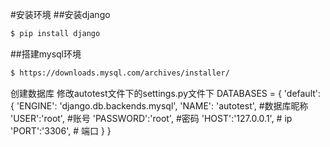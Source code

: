 #安装环境
##安装django
```bash
$ pip install django
```

##搭建mysql环境
```bash
$ https://downloads.mysql.com/archives/installer/
```
创建数据库
修改autotest文件下的settings.py文件下
DATABASES = {
    'default': {
        'ENGINE': 'django.db.backends.mysql',
        'NAME': 'autotest',  #数据库昵称
        'USER':'root',     #账号
        'PASSWORD':'root',   #密码
        'HOST':'127.0.0.1',  # ip
        'PORT':'3306',   # 端口
    }
}

